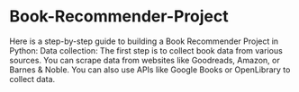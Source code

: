 # Book-Recommender-Project
Here is a step-by-step guide to building a Book Recommender Project in Python:  Data collection: The first step is to collect book data from various sources. You can scrape data from websites like Goodreads, Amazon, or Barnes &amp; Noble. You can also use APIs like Google Books or OpenLibrary to collect data. 
